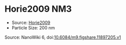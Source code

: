 <a name="material" />

# Horie2009 NM3
<script type="application/ld+json">
  {
    "@context": "https://schema.org/",
    "@type": "ChemicalSubstance",
    "@id": "https://egonw.github.io/nanowiki/nanowiki180.html#material",
    "http://purl.org/dc/terms/conformsTo":
      {
        "@type": "CreativeWork",
        "@id": "https://bioschemas.org/profiles/ChemicalSubstance/0.4-RELEASE/"
      },
    "identfier": "180",
    "name": "Horie2009 NM3",
    "url": "https://egonw.github.io/nanowiki/nanowiki180.html#material",
    "sameAs": "http://127.0.0.1/mediawiki/index.php/Special:URIResolver/Horie2009_NM3"
  }
</script>


* Source: [Horie2009](articleHorie2009.md)
* Particle Size: 200 nm


Source: NanoWiki 6, doi:[10.6084/m9.figshare.11897205.v1](https://doi.org/10.6084/m9.figshare.11897205.v1)
